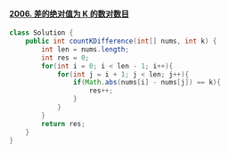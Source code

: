 #### [2006. 差的绝对值为 K 的数对数目](https://leetcode-cn.com/problems/count-number-of-pairs-with-absolute-difference-k/)
``` java
class Solution {
    public int countKDifference(int[] nums, int k) {
        int len = nums.length;
        int res = 0;
        for(int i = 0; i < len - 1; i++){
            for(int j = i + 1; j < len; j++){
                if(Math.abs(nums[i] - nums[j]) == k){
                    res++;
                }
            }
        }
        return res;
    }
}
```
